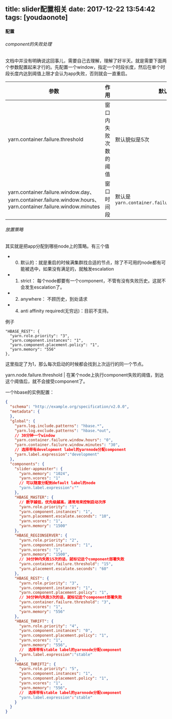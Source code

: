 
title: slider配置相关
date: 2017-12-22 13:54:42
tags: [youdaonote]
---

#### 配置

###### component的失败处理

文档中并没有明确说这回事儿，需要自己去理解，理解了好半天。就是需要下面两个参数配置起来才行的。先配置一个window，指定一个时段长度，然后在单个时段长度内达到阈值上限才会认为app失败，否则就会一直重启。

参数 | 作用 | 默认
--- | --- | ---
yarn.container.failure.threshold | 窗口内失败次数的阈值 | 默认貌似是5次
yarn.container.failure.window.day、yarn.container.failure.window.hours、yarn.container.failure.window.minutes | 窗口时间段 | 默认是`yarn.container.failure.window.hours=6`


###### 放置策略

其实就是把app分配到哪些node上的策略。有三个值
- 0. 默认的：就是重启的时候满集群找合适的节点，除了不可用的node都有可能被选中，如果没有满足的，就触发escalation
- 1. strict： 每个node都要有一个component，不管有没有失败历史。这就不会发生escalation了。
- 2. anywhere： 不顾历史，到处请求
- 4. anti affinity required(无穷远)：目前不支持。

例子
```
"HBASE_REST": {
  "yarn.role.priority": "3",
  "yarn.component.instances": "1",
  "yarn.component.placement.policy": "1",
  "yarn.memory": "556"
},
```

这里指定了为1，那么每次启动的时候都会找到上次运行的同一个节点。

yarn.node.failure.threshold | 在某个node上执行component失败的阈值，到达这个阈值后，就不会接受component了。



一个hbase的实例配置：
```json
{
  "schema": "http://example.org/specification/v2.0.0",
  "metadata": {
  },
  "global": {
    "yarn.log.include.patterns": "hbase.*",
    "yarn.log.exclude.patterns": "hbase.*out",
    // 30分钟一个window
    "yarn.container.failure.window.hours": "0",
    "yarn.container.failure.window.minutes": "30",
    // 选择带有development label的yarnnode分配component
    "yarn.label.expression":"development"
  },
  "components": {
    "slider-appmaster": {
      "yarn.memory": "1024",
      "yarn.vcores": "1"
      // 可以随意分配到default label的node
      "yarn.label.expression":""
    },
    "HBASE_MASTER": {
      // 数字越低，优先级越高，通常用来控制启动次序
      "yarn.role.priority": "1",
      "yarn.component.instances": "1",
      "yarn.placement.escalate.seconds": "10",
      "yarn.vcores": "1",
      "yarn.memory": "1500"
    },
    "HBASE_REGIONSERVER": {
      "yarn.role.priority": "2",
      "yarn.component.instances": "1",
      "yarn.vcores": "1",
      "yarn.memory": "1500",
      // 30分钟内失败15次的话，就标记这个component部署失败
      "yarn.container.failure.threshold": "15",
      "yarn.placement.escalate.seconds": "60"
    },
    "HBASE_REST": {
      "yarn.role.priority": "3",
      "yarn.component.instances": "1",
      "yarn.component.placement.policy": "1",
      // 30分钟内失败3次的话，就标记这个component部署失败
      "yarn.container.failure.threshold": "3",
      "yarn.vcores": "1",
      "yarn.memory": "556"
    },
    "HBASE_THRIFT": {
      "yarn.role.priority": "4",
      "yarn.component.instances": "0",
      "yarn.component.placement.policy": "1",
      "yarn.vcores": "1",
      "yarn.memory": "556",
      //  选择带有stable label的yarnnode分配component
      "yarn.label.expression":"stable"
    },
    "HBASE_THRIFT2": {
      "yarn.role.priority": "5",
      "yarn.component.instances": "1",
      "yarn.component.placement.policy": "1",
      "yarn.vcores": "1",
      "yarn.memory": "556"，
      //  选择带有stable label的yarnnode分配component
      "yarn.label.expression":"stable"
    }
  }
}
```
